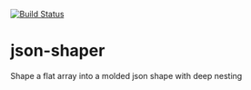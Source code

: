 [![Build Status](https://travis-ci.org/chriskalmar/json-shaper.svg?branch=master)](https://travis-ci.org/chriskalmar/json-shaper)

# json-shaper
Shape a flat array into a molded json shape with deep nesting
